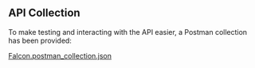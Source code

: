 ## API Collection

To make testing and interacting with the API easier, a Postman collection has been provided:

[Falcon.postman_collection.json](..%2FFalcon.postman_collection.json)